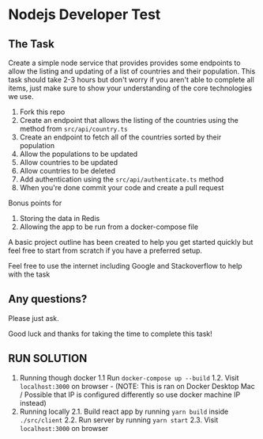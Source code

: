 # Nodejs Developer Test

## The Task

Create a simple node service that provides provides some endpoints to allow the listing and updating of a
list of countries and their population. This task should take 2-3 hours but don't worry if you aren't able to
complete all items, just make sure to show your understanding of the core technologies we use.

1. Fork this repo
2. Create an endpoint that allows the listing of the countries using the method from `src/api/country.ts`
3. Create an endpoint to fetch all of the countries sorted by their population
4. Allow the populations to be updated
5. Allow countries to be updated
6. Allow countries to be deleted
7. Add authentication using the `src/api/authenticate.ts` method
8. When you're done commit your code and create a pull request

Bonus points for

1. Storing the data in Redis
2. Allowing the app to be run from a docker-compose file

A basic project outline has been created to help you get started quickly but feel free to start from scratch if you have a preferred setup.

Feel free to use the internet including Google and Stackoverflow to help with the task

## Any questions?

Please just ask.

Good luck and thanks for taking the time to complete this task!

## RUN SOLUTION

1. Running though docker
   1.1 Run `docker-compose up --build`
   1.2. Visit `localhost:3000` on browser - (NOTE: This is ran on Docker Desktop Mac / Possible that IP is configured differently so use docker machine IP instead)
2. Running locally
   2.1. Build react app by running `yarn build` inside `./src/client`
   2.2. Run server by running `yarn start`
   2.3. Visit `localhost:3000` on browser
